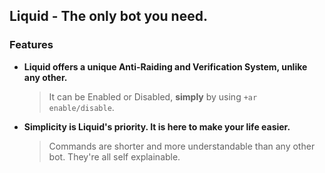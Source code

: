 ## Liquid - The **only** bot you need.

### Features
  - **Liquid offers a unique Anti-Raiding and Verification System, unlike any other.**
    > It can be Enabled or Disabled, **simply** by using `+ar enable/disable`.
  - **Simplicity is Liquid's priority. It is here to make your life easier.**
    > Commands are shorter and more understandable than any other bot. They're all self explainable.
